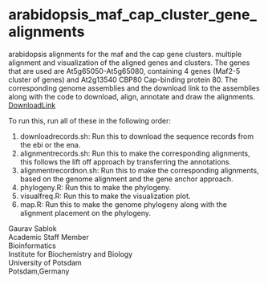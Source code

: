 # arabidopsis_maf_cap_cluster_gene_alignments
arabidopsis alignments for the maf and the cap gene clusters. multiple alignment and visualization of the aligned genes and clusters. The genes that are used are At5g65050-At5g65080, containing 4 genes (Maf2-5 cluster of genes) and At2g13540 CBP80 Cap-binding protein 80. The corresponding genome assemblies and the download link to the assemblies along with the code to download, align, annotate and draw the alignments. [DownloadLink](https://www.ebi.ac.uk/ena/browser/api/fasta/OX291455.1?download=true)

To run this, run all of these in the following order: 
1. downloadrecords.sh: Run this to download the sequence records from the ebi or the ena.
2. alignmentrecords.sh: Run this to make the corresponding alignments, this follows the lift off approach by transferring the annotations.
3. alignmentrecordnon.sh: Run this to make the corresponding alignments, based on the genome alignment and the gene anchor approach.
4. phylogeny.R: Run this to make the phylogeny.
5. visualfreq.R: Run this to make the visualization plot.
6. map.R: Run this to make the genome phylogeny along with the alignment placement on the phylogeny. 

Gaurav Sablok \
Academic Staff Member \
Bioinformatics \
Institute for Biochemistry and Biology \
University of Potsdam \
Potsdam,Germany 
